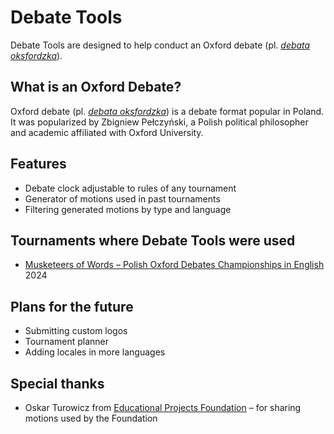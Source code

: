 # Debate Tools

Debate Tools are designed to help conduct an Oxford debate (pl. _[debata oksfordzka](https://pl.wikipedia.org/wiki/Debata_oksfordzka)_).

## What is an Oxford Debate?

Oxford debate (pl. _[debata oksfordzka](https://pl.wikipedia.org/wiki/Debata_oksfordzka)_) is a debate format popular in Poland. It was popularized by Zbigniew Pełczyński, a Polish political philosopher and academic affiliated with Oxford University.

## Features

- Debate clock adjustable to rules of any tournament
- Generator of motions used in past tournaments
- Filtering generated motions by type and language

## Tournaments where Debate Tools were used

- [Musketeers of Words – Polish Oxford Debates Championships in English](http://musketeersofwords.eu/) 2024

## Plans for the future

- Submitting custom logos
- Tournament planner
- Adding locales in more languages

## Special thanks

- Oskar Turowicz from [Educational Projects Foundation](https://projektyedukacyjne.org/) – for sharing motions used by the Foundation
